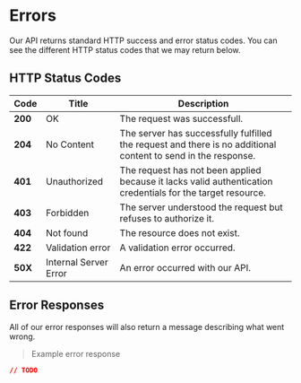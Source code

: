 # Errors

Our API returns standard HTTP success and error status codes. You can see the different HTTP status codes that we may return below.

## HTTP Status Codes

Code | Title | Description |
--------- | ----------- | ----------- |
**200** | OK | The request was successfull.
**204** | No Content | The server has successfully fulfilled the request and there is no additional content to send in the response.
**401** | Unauthorized | The request has not been applied because it lacks valid authentication credentials for the target resource.
**403** | Forbidden | The server understood the request but refuses to authorize it.
**404** | Not found	| The resource does not exist.
**422** | Validation error | A validation error occurred.
**50X** | Internal Server Error | An error occurred with our API.

## Error Responses

All of our error responses will also return a message describing what went wrong.

> Example error response

```json
// TODO
```